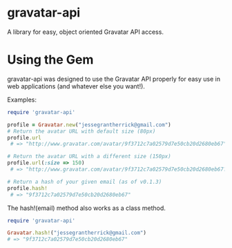 gravatar-api
============

A library for easy, object oriented Gravatar API access.

# Using the Gem
gravatar-api was designed to use the Gravatar API properly for easy use in web applications (and whatever else you want!). 

Examples: 
```ruby
require 'gravatar-api'

profile = Gravatar.new("jessegrantherrick@gmail.com")
# Return the avatar URL with default size (80px)
profile.url
 # => "http://www.gravatar.com/avatar/9f3712c7a02579d7e50cb20d2680eb67"

# Return the avatar URL with a different size (150px)
profile.url(:size => 150)
 # => "http://www.gravatar.com/avatar/9f3712c7a02579d7e50cb20d2680eb67?s=150"

# Return a hash of your given email (as of v0.1.3)
profile.hash!
 # => "9f3712c7a02579d7e50cb20d2680eb67"
```

The hash!(email) method also works as a class method.
```ruby
require 'gravatar-api'

Gravatar.hash!("jessegrantherrick@gmail.com")
# => "9f3712c7a02579d7e50cb20d2680eb67"
```
